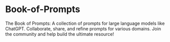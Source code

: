 # Book-of-Prompts
The Book of Prompts: A collection of prompts for large language models like ChatGPT. Collaborate, share, and refine prompts for various domains. Join the community and help build the ultimate resource!
